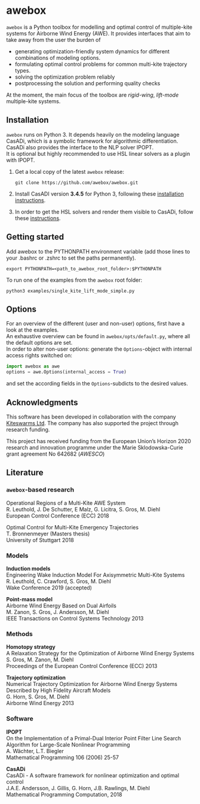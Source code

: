 # awebox

`awebox` is a Python toolbox for modelling and optimal control of multiple-kite systems for Airborne Wind Energy (AWE). It provides interfaces that aim to take away from the user the burden of

* generating optimization-friendly system dynamics for different combinations of modeling options.
* formulating optimal control problems for common multi-kite trajectory types.
* solving the optimization problem reliably
* postprocessing the solution and performing quality checks 

At the moment, the main focus of the toolbox are _rigid-wing_, _lift-mode_ multiple-kite systems.

## Installation

`awebox` runs on Python 3. It depends heavily on the modeling language CasADi, which is a symbolic framework for algorithmic differentiation. CasADi also provides the interface to the NLP solver IPOPT.  
It is optional but highly recommended to use HSL linear solvers as a plugin with IPOPT.

1.   Get a local copy of the latest `awebox` release:

     ```
     git clone https://github.com/awebox/awebox.git
     ```

2.   Install CasADI version **3.4.5** for Python 3, following these [installation instructions](https://github.com/casadi/casadi/wiki/InstallationInstructions).

3.   In order to get the HSL solvers and render them visible to CasADi, follow these [instructions](https://github.com/casadi/casadi/wiki/Obtaining-HSL).

## Getting started

Add awebox to the PYTHONPATH environment variable (add those lines to your .bashrc or .zshrc to set the paths permanently).

```
export PYTHONPATH=<path_to_awebox_root_folder>:$PYTHONPATH
```


To run one of the examples from the `awebox` root folder:

```
python3 examples/single_kite_lift_mode_simple.py
```

## Options

For an overview of the different (user and non-user) options, first have a look at the examples.  
An exhaustive overview can be found in `awebox/opts/default.py`, where all the default options are set.  
In order to alter non-user options: generate the `Options`-object with internal access rights switched on:

```python
import awebox as awe
options = awe.Options(internal_access = True)
```

and set the according fields in the `Options`-subdicts to the desired values.

## Acknowledgments

This software has been developed in collaboration with the company [Kiteswarms Ltd](http://www.kiteswarms.com). The company has also supported the project through research funding.

This project has received funding from the European Union’s Horizon 2020 research and innovation programme under the Marie Sklodowska-Curie grant agreement No 642682 (_AWESCO_)

## Literature

### `awebox`-based research

Operational Regions of a Multi-Kite AWE System \
R. Leuthold, J. De Schutter, E Malz, G. Licitra, S. Gros, M. Diehl \
European Control Conference (ECC) 2018

Optimal Control for Multi-Kite Emergency Trajectories \
T. Bronnenmeyer (Masters thesis) \
University of Stuttgart 2018

### Models

**Induction models**\
Engineering Wake Induction Model For Axisymmetric Multi-Kite Systems \
R. Leuthold, C. Crawford, S. Gros, M. Diehl \
Wake Conference 2019 (accepted)

**Point-mass model**\
Airborne Wind Energy Based on Dual Airfoils \
M. Zanon, S. Gros, J. Andersson, M. Diehl \
IEEE Transactions on Control Systems Technology 2013

### Methods

**Homotopy strategy** \
A Relaxation Strategy for the Optimization of Airborne Wind Energy Systems \
S. Gros, M. Zanon, M. Diehl \
Proceedings of the European Control Conference (ECC) 2013

**Trajectory optimization** \
Numerical Trajectory Optimization for Airborne Wind Energy Systems Described by High Fidelity Aircraft Models \
G. Horn, S. Gros, M. Diehl \
Airborne Wind Energy 2013

### Software

**IPOPT**\
On the Implementation of a Primal-Dual Interior Point Filter Line Search Algorithm for Large-Scale Nonlinear Programming \
A. Wächter, L.T. Biegler \
Mathematical Programming 106 (2006) 25-57

**CasADi**\
CasADi - A software framework for nonlinear optimization and optimal control \
J.A.E. Andersson, J. Gillis, G. Horn, J.B. Rawlings, M. Diehl \
Mathematical Programming Computation, 2018